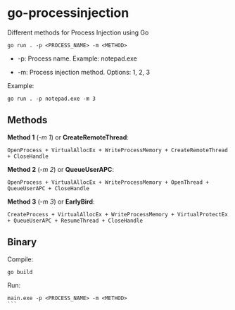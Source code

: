# go-processinjection

Different methods for Process Injection using Go

```
go run . -p <PROCESS_NAME> -m <METHOD> 
```
- -p: Process name. Example: notepad.exe

- -m: Process injection method. Options: 1, 2, 3

Example:

```
go run . -p notepad.exe -m 3 
```

## Methods

**Method 1** (*-m 1*) or **CreateRemoteThread**: 

```
OpenProcess + VirtualAllocEx + WriteProcessMemory + CreateRemoteThread + CloseHandle
```

**Method 2** (*-m 2*) or **QueueUserAPC**: 

```
OpenProcess + VirtualAllocEx + WriteProcessMemory + OpenThread + QueueUserAPC + CloseHandle
```

**Method 3** (*-m 3*) or **EarlyBird**: 

```
CreateProcess + VirtualAllocEx + WriteProcessMemory + VirtualProtectEx + QueueUserAPC + ResumeThread + CloseHandle
```

## Binary

Compile:

```
go build
```

Run:

```` 
main.exe -p <PROCESS_NAME> -m <METHOD>
```
